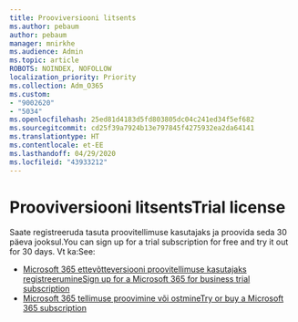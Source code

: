```yaml
---
title: Prooviversiooni litsents
ms.author: pebaum
author: pebaum
manager: mnirkhe
ms.audience: Admin
ms.topic: article
ROBOTS: NOINDEX, NOFOLLOW
localization_priority: Priority
ms.collection: Adm_O365
ms.custom:
- "9002620"
- "5034"
ms.openlocfilehash: 25ed81d4183d5fd803805dc04c241ed34f5ef682
ms.sourcegitcommit: cd25f39a7924b13e797845f4275932ea2da64141
ms.translationtype: HT
ms.contentlocale: et-EE
ms.lasthandoff: 04/29/2020
ms.locfileid: "43933212"
---
```

# <a name="trial-license"></a><span data-ttu-id="f2217-102">Prooviversiooni litsents</span><span class="sxs-lookup"><span data-stu-id="f2217-102">Trial license</span></span>

<span data-ttu-id="f2217-103">Saate registreeruda tasuta proovitellimuse kasutajaks ja proovida seda 30 päeva jooksul.</span><span class="sxs-lookup"><span data-stu-id="f2217-103">You can sign up for a trial subscription for free and try it out for 30 days.</span></span> <span data-ttu-id="f2217-104">Vt ka:</span><span class="sxs-lookup"><span data-stu-id="f2217-104">See:</span></span>

- [<span data-ttu-id="f2217-105">Microsoft 365 ettevõtteversiooni proovitellimuse kasutajaks registreerumine</span><span class="sxs-lookup"><span data-stu-id="f2217-105">Sign up for a Microsoft 365 for business trial subscription</span></span>](https://docs.microsoft.com/microsoft-365/commerce/sign-up-for-office-365-trial?view=o365-worldwide)
- [<span data-ttu-id="f2217-106">Microsoft 365 tellimuse proovimine või ostmine</span><span class="sxs-lookup"><span data-stu-id="f2217-106">Try or buy a Microsoft 365 subscription</span></span>](https://docs.microsoft.com/microsoft-365/commerce/try-or-buy-microsoft-365?view=o365-worldwide)

